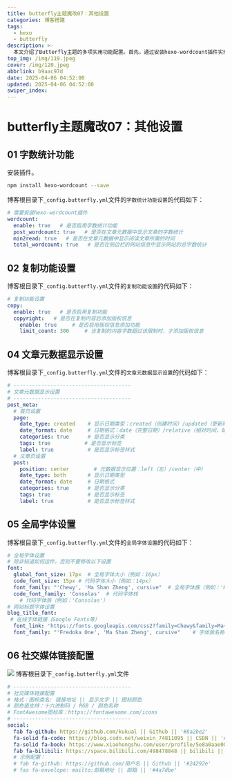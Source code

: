 ```yaml
---
title: butterfly主题魔改07：其他设置
categories: 博客搭建
tags:
  - hexo
  - butterfly
description: >-
  本文介绍了Butterfly主题的多项实用功能配置。首先，通过安装hexo-wordcount插件实现文章字数统计与阅读时长显示，支持在文章页和侧边栏展示数据。其次，优化复制功能，支持添加版权信息并设置字数阈值。文章元数据部分允许自定义首页和文章页的日期类型（创建/更新时间）、分类标签样式及显示位置。全局字体设置详细说明了如何调整字体大小、代码字体及在线字体的引入，确保页面视觉统一。最后，通过配置社交媒体链接，使用FontAwesome图标库添加GitHub、CSDN、小红书等平台链接，并自定义图标颜色，增强博客的交互性与品牌感。
top_img: /img/119.jpeg
cover: /img/120.jpeg
abbrlink: b9aac97d
date: 2025-04-06 04:52:00
updated: 2025-04-06 04:52:00
swiper_index:
---
```

# butterfly主题魔改07：其他设置
## 01 字数统计功能
安装插件。
```bash
npm install hexo-wordcount --save
```
博客根目录下`_config.butterfly.yml`文件的`字数统计功能设置`的代码如下：
```yaml
# 需要安装hexo-wordcount插件 
wordcount: 
  enable: true   # 是否启用字数统计功能 
  post_wordcount: true   # 是否在文章元数据中显示文章的字数统计 
  min2read: true   # 是否在文章元数据中显示阅读文章所需的时间 
  total_wordcount: true   # 是否在侧边栏的网站信息中显示网站的总字数统计
```
## 02 复制功能设置
博客根目录下`_config.butterfly.yml`文件的`复制功能设置`的代码如下：
```yaml
# 复制功能设置 
copy: 
  enable: true   # 是否启用复制功能 
  copyright:   # 是否在复制内容后添加版权信息 
    enable: true     # 是否启用版权信息添加功能 
    limit_count: 300     # 当复制的内容字数超过该限制时，才添加版权信息 
```
## 04 文章元数据显示设置
博客根目录下`_config.butterfly.yml`文件的`文章元数据显示设置`的代码如下：
```yaml
# --------------------------------------
# 文章元数据显示设置
# --------------------------------------
post_meta:
  # 首页设置
  page:
    date_type: created    # 显示日期类型：created（创建时间）/updated（更新时间）/both（两者）
    date_format: date     # 日期格式：date（完整日期）/relative（相对时间，如"2天前"）
    categories: true      # 是否显示分类
    tags: true           # 是否显示标签
    label: true           # 是否显示标签样式
  # 文章页设置
  post:
    position: center        # 元数据显示位置：left（左）/center（中）
    date_type: both       # 显示日期类型
    date_format: date     # 日期格式
    categories: true      # 是否显示分类
    tags: true            # 是否显示标签
    label: true           # 是否显示标签样式
```
## 05 全局字体设置
博客根目录下`_config.butterfly.yml`文件的`全局字体设置`的代码如下：
```yaml
# 全局字体设置
# 除非知道如何运作，否则不要修改以下设置
font:
  global_font_size: 17px  # 全局字体大小（例如：16px）
  code_font_size: 15px # 代码字体大小（例如：14px）
  font_family: "'Chewy', 'Ma Shan Zheng', cursive"  # 全局字体族（例如：'Helvetica Neue'）
  code_font_family: 'Consolas'  # 代码字体栈
    # 代码字体族（例如：'Consolas'）
# 网站标题字体设置
blog_title_font:
 # 在线字体链接（Google Fonts等）
  font_link: 'https://fonts.googleapis.com/css2?family=Chewy&family=Ma+Shan+Zheng&family=Fredoka+One&display=swap' 
  font_family: "'Fredoka One', 'Ma Shan Zheng', cursive"    # 字体族名称
```
## 06 社交媒体链接配置
![](https://kukual20250401-1351197034.cos.ap-guangzhou.myqcloud.com/blog/20250509160959939.png?imageSlim)
博客根目录下`_config.butterfly.yml`文件
```yaml
# --------------------------------------
# 社交媒体链接配置
# 格式：图标类名: 链接地址 || 显示文字 || 图标颜色
# 颜色值支持：十六进制码 / RGB / 颜色名称
# FontAwesome图标库：https://fontawesome.com/icons
# --------------------------------------
social:
  fab fa-github: https://github.com/kukual || Github || '#8a2be2'
  fa-solid fa-code: https://blog.csdn.net/weixin_74811095 || CSDN || '#8a2be2'
  fa-solid fa-book: https://www.xiaohongshu.com/user/profile/5e8a0aae0000000001002ce4 || redbook || '#8a2be2'
  fab fa-bilibili: https://space.bilibili.com/498478848 || bilibili || '#8a2be2'
  # 示例配置：
  # fab fa-github: https://github.com/用户名 || Github || '#24292e'
  # fas fa-envelope: mailto:邮箱地址 || 邮箱 || '#4a7dbe'
```



